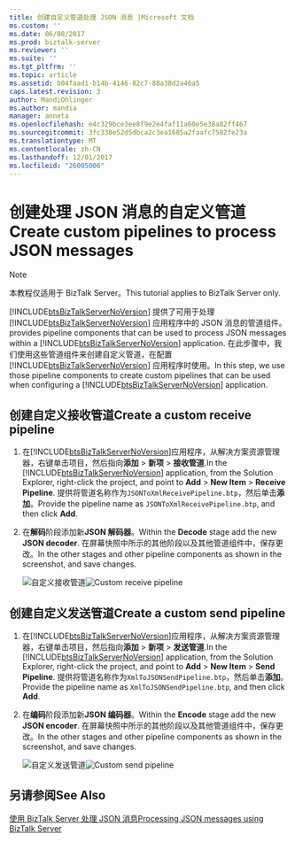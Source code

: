 ```yaml
---
title: 创建自定义管道处理 JSON 消息 |Microsoft 文档
ms.custom: ''
ms.date: 06/08/2017
ms.prod: biztalk-server
ms.reviewer: ''
ms.suite: ''
ms.tgt_pltfrm: ''
ms.topic: article
ms.assetid: b04faad1-b14b-4146-82c7-88a38d2a46a5
caps.latest.revision: 3
author: MandiOhlinger
ms.author: mandia
manager: anneta
ms.openlocfilehash: e4c329bce3ee8f9e2e4faf11a60e5e38a82ff467
ms.sourcegitcommit: 3fc338e52d5dbca2c3ea1685a2faafc7582fe23a
ms.translationtype: MT
ms.contentlocale: zh-CN
ms.lasthandoff: 12/01/2017
ms.locfileid: "26005006"
---
```

# <a name="create-custom-pipelines-to-process-json-messages"></a><span data-ttu-id="563ca-102">创建处理 JSON 消息的自定义管道</span><span class="sxs-lookup"><span data-stu-id="563ca-102">Create custom pipelines to process JSON messages</span></span>
> [!NOTE]
>  <span data-ttu-id="563ca-103">本教程仅适用于 BizTalk Server。</span><span class="sxs-lookup"><span data-stu-id="563ca-103">This tutorial applies to BizTalk Server only.</span></span>  
  
 [!INCLUDE[btsBizTalkServerNoVersion](../includes/btsbiztalkservernoversion-md.md)]<span data-ttu-id="563ca-104"> 提供了可用于处理 [!INCLUDE[btsBizTalkServerNoVersion](../includes/btsbiztalkservernoversion-md.md)] 应用程序中的 JSON 消息的管道组件。</span><span class="sxs-lookup"><span data-stu-id="563ca-104"> provides pipeline components that can be used to process JSON messages within a [!INCLUDE[btsBizTalkServerNoVersion](../includes/btsbiztalkservernoversion-md.md)] application.</span></span> <span data-ttu-id="563ca-105">在此步骤中，我们使用这些管道组件来创建自定义管道，在配置 [!INCLUDE[btsBizTalkServerNoVersion](../includes/btsbiztalkservernoversion-md.md)] 应用程序时使用。</span><span class="sxs-lookup"><span data-stu-id="563ca-105">In this step, we use those pipeline components to create custom pipelines that can be used when configuring a [!INCLUDE[btsBizTalkServerNoVersion](../includes/btsbiztalkservernoversion-md.md)] application.</span></span>  
  
## <a name="create-a-custom-receive-pipeline"></a><span data-ttu-id="563ca-106">创建自定义接收管道</span><span class="sxs-lookup"><span data-stu-id="563ca-106">Create a custom receive pipeline</span></span>  
  
1.  <span data-ttu-id="563ca-107">在[!INCLUDE[btsBizTalkServerNoVersion](../includes/btsbiztalkservernoversion-md.md)]应用程序，从解决方案资源管理器，右键单击项目，然后指向**添加** > **新项** > **接收管道**.</span><span class="sxs-lookup"><span data-stu-id="563ca-107">In the [!INCLUDE[btsBizTalkServerNoVersion](../includes/btsbiztalkservernoversion-md.md)] application, from the Solution Explorer, right-click the project, and point to **Add** > **New Item** > **Receive Pipeline**.</span></span> <span data-ttu-id="563ca-108">提供将管道名称作为`JSONToXmlReceivePipeline.btp`，然后单击**添加**。</span><span class="sxs-lookup"><span data-stu-id="563ca-108">Provide the pipeline name as `JSONToXmlReceivePipeline.btp`, and then click **Add**.</span></span>  
  
2.  <span data-ttu-id="563ca-109">在**解码**阶段添加新**JSON 解码器**。</span><span class="sxs-lookup"><span data-stu-id="563ca-109">Within the **Decode** stage add the new **JSON decoder**.</span></span> <span data-ttu-id="563ca-110">在屏幕快照中所示的其他阶段以及其他管道组件中，保存更改。</span><span class="sxs-lookup"><span data-stu-id="563ca-110">In the other stages and other pipeline components as shown in the screenshot, and save changes.</span></span>  
  
     <span data-ttu-id="563ca-111">![自定义接收管道](../core/media/btsjson-receivepipeline.png "BTSJSON_ReceivePipeline")</span><span class="sxs-lookup"><span data-stu-id="563ca-111">![Custom receive pipeline](../core/media/btsjson-receivepipeline.png "BTSJSON_ReceivePipeline")</span></span>  
  
## <a name="create-a-custom-send-pipeline"></a><span data-ttu-id="563ca-112">创建自定义发送管道</span><span class="sxs-lookup"><span data-stu-id="563ca-112">Create a custom send pipeline</span></span>  
  
1.  <span data-ttu-id="563ca-113">在[!INCLUDE[btsBizTalkServerNoVersion](../includes/btsbiztalkservernoversion-md.md)]应用程序，从解决方案资源管理器，右键单击项目，然后指向**添加** > **新项** > **发送管道**.</span><span class="sxs-lookup"><span data-stu-id="563ca-113">In the [!INCLUDE[btsBizTalkServerNoVersion](../includes/btsbiztalkservernoversion-md.md)] application, from the Solution Explorer, right-click the project, and point to **Add** > **New Item** > **Send Pipeline**.</span></span> <span data-ttu-id="563ca-114">提供将管道名称作为`XmlToJSONSendPipeline.btp`，然后单击**添加**。</span><span class="sxs-lookup"><span data-stu-id="563ca-114">Provide the pipeline name as `XmlToJSONSendPipeline.btp`, and then click **Add**.</span></span>  
  
2.  <span data-ttu-id="563ca-115">在**编码**阶段添加新**JSON 编码器**。</span><span class="sxs-lookup"><span data-stu-id="563ca-115">Within the **Encode** stage add the new **JSON encoder**.</span></span> <span data-ttu-id="563ca-116">在屏幕快照中所示的其他阶段以及其他管道组件中，保存更改。</span><span class="sxs-lookup"><span data-stu-id="563ca-116">In the other stages and other pipeline components as shown in the screenshot, and save changes.</span></span>  
  
     <span data-ttu-id="563ca-117">![自定义发送管道](../core/media/btsjson-sendpipeline.png "BTSJSON_SendPipeline")</span><span class="sxs-lookup"><span data-stu-id="563ca-117">![Custom send pipeline](../core/media/btsjson-sendpipeline.png "BTSJSON_SendPipeline")</span></span>  
  
## <a name="see-also"></a><span data-ttu-id="563ca-118">另请参阅</span><span class="sxs-lookup"><span data-stu-id="563ca-118">See Also</span></span>  
 [<span data-ttu-id="563ca-119">使用 BizTalk Server 处理 JSON 消息</span><span class="sxs-lookup"><span data-stu-id="563ca-119">Processing JSON messages using BizTalk Server</span></span>](../core/processing-json-messages-using-biztalk-server.md)